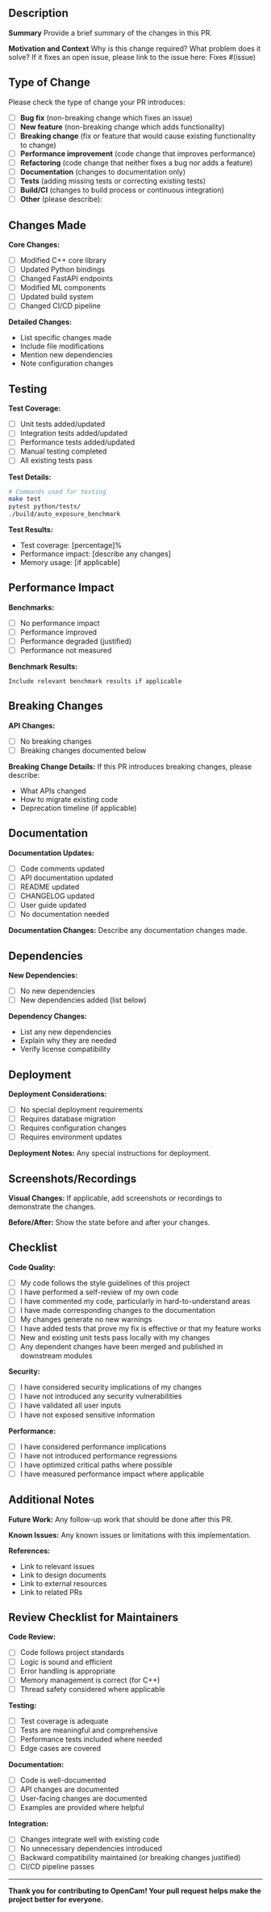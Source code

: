 ## Description

**Summary**
Provide a brief summary of the changes in this PR.

**Motivation and Context**
Why is this change required? What problem does it solve?
If it fixes an open issue, please link to the issue here: Fixes #(issue)

## Type of Change

Please check the type of change your PR introduces:

- [ ] **Bug fix** (non-breaking change which fixes an issue)
- [ ] **New feature** (non-breaking change which adds functionality)
- [ ] **Breaking change** (fix or feature that would cause existing functionality to change)
- [ ] **Performance improvement** (code change that improves performance)
- [ ] **Refactoring** (code change that neither fixes a bug nor adds a feature)
- [ ] **Documentation** (changes to documentation only)
- [ ] **Tests** (adding missing tests or correcting existing tests)
- [ ] **Build/CI** (changes to build process or continuous integration)
- [ ] **Other** (please describe):

## Changes Made

**Core Changes:**
- [ ] Modified C++ core library
- [ ] Updated Python bindings
- [ ] Changed FastAPI endpoints
- [ ] Modified ML components
- [ ] Updated build system
- [ ] Changed CI/CD pipeline

**Detailed Changes:**
- List specific changes made
- Include file modifications
- Mention new dependencies
- Note configuration changes

## Testing

**Test Coverage:**
- [ ] Unit tests added/updated
- [ ] Integration tests added/updated
- [ ] Performance tests added/updated
- [ ] Manual testing completed
- [ ] All existing tests pass

**Test Details:**
```bash
# Commands used for testing
make test
pytest python/tests/
./build/auto_exposure_benchmark
```

**Test Results:**
- Test coverage: [percentage]%
- Performance impact: [describe any changes]
- Memory usage: [if applicable]

## Performance Impact

**Benchmarks:**
- [ ] No performance impact
- [ ] Performance improved
- [ ] Performance degraded (justified)
- [ ] Performance not measured

**Benchmark Results:**
```
Include relevant benchmark results if applicable
```

## Breaking Changes

**API Changes:**
- [ ] No breaking changes
- [ ] Breaking changes documented below

**Breaking Change Details:**
If this PR introduces breaking changes, please describe:
- What APIs changed
- How to migrate existing code
- Deprecation timeline (if applicable)

## Documentation

**Documentation Updates:**
- [ ] Code comments updated
- [ ] API documentation updated
- [ ] README updated
- [ ] CHANGELOG updated
- [ ] User guide updated
- [ ] No documentation needed

**Documentation Changes:**
Describe any documentation changes made.

## Dependencies

**New Dependencies:**
- [ ] No new dependencies
- [ ] New dependencies added (list below)

**Dependency Changes:**
- List any new dependencies
- Explain why they are needed
- Verify license compatibility

## Deployment

**Deployment Considerations:**
- [ ] No special deployment requirements
- [ ] Requires database migration
- [ ] Requires configuration changes
- [ ] Requires environment updates

**Deployment Notes:**
Any special instructions for deployment.

## Screenshots/Recordings

**Visual Changes:**
If applicable, add screenshots or recordings to demonstrate the changes.

**Before/After:**
Show the state before and after your changes.

## Checklist

**Code Quality:**
- [ ] My code follows the style guidelines of this project
- [ ] I have performed a self-review of my own code
- [ ] I have commented my code, particularly in hard-to-understand areas
- [ ] I have made corresponding changes to the documentation
- [ ] My changes generate no new warnings
- [ ] I have added tests that prove my fix is effective or that my feature works
- [ ] New and existing unit tests pass locally with my changes
- [ ] Any dependent changes have been merged and published in downstream modules

**Security:**
- [ ] I have considered security implications of my changes
- [ ] I have not introduced any security vulnerabilities
- [ ] I have validated all user inputs
- [ ] I have not exposed sensitive information

**Performance:**
- [ ] I have considered performance implications
- [ ] I have not introduced performance regressions
- [ ] I have optimized critical paths where possible
- [ ] I have measured performance impact where applicable

## Additional Notes

**Future Work:**
Any follow-up work that should be done after this PR.

**Known Issues:**
Any known issues or limitations with this implementation.

**References:**
- Link to relevant issues
- Link to design documents
- Link to external resources
- Link to related PRs

## Review Checklist for Maintainers

**Code Review:**
- [ ] Code follows project standards
- [ ] Logic is sound and efficient
- [ ] Error handling is appropriate
- [ ] Memory management is correct (for C++)
- [ ] Thread safety considered where applicable

**Testing:**
- [ ] Test coverage is adequate
- [ ] Tests are meaningful and comprehensive
- [ ] Performance tests included where needed
- [ ] Edge cases are covered

**Documentation:**
- [ ] Code is well-documented
- [ ] API changes are documented
- [ ] User-facing changes are documented
- [ ] Examples are provided where helpful

**Integration:**
- [ ] Changes integrate well with existing code
- [ ] No unnecessary dependencies introduced
- [ ] Backward compatibility maintained (or breaking changes justified)
- [ ] CI/CD pipeline passes

---

**Thank you for contributing to OpenCam! Your pull request helps make the project better for everyone.** 